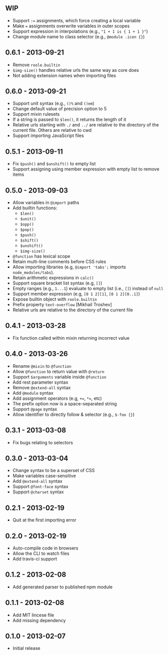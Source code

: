 ## WIP

- Support `:=` assignments, which force creating a local variable
- Make `=` assignments overwrite variables in outer scopes
- Support expression in interpolations (e.g., `"1 + 1 is { 1 + 1 }"`)
- Change module name to class selector (e.g., `@module .icon {}`)

## 0.6.1 - 2013-09-21

- Remove `roole.builtin`
- `$img-size()` handles relative urls the same way as core does
- Not adding extension names when importing files

## 0.6.0 - 2013-09-21

- Support unit syntax (e.g., `()%` and `()em`)
- Change default value of precision option to 5
- Support mixin rulesets
- If a string is passed to `$len()`, it returns the length of it
- Relative urls starting with `./` and `../` are relative to the directory of the current file. Others are relative to cwd
- Support importing JavaScript files

## 0.5.1 - 2013-09-11

- Fix `$push()` and `$unshift()` to empty list
- Support assigning using member expression with empty list to remove items

## 0.5.0 - 2013-09-03

- Allow variables in `@import` paths
- Add builtin functions:
	- `$len()`
	- `$unit()`
	- `$opp()`
	- `$pop()`
	- `$push()`
	- `$shift()`
	- `$unshift()`
	- `$img-size()`
- `@function` has lexical scope
- Retain multi-line comments before CSS rules
- Allow importing libraries (e.g, `@import 'tabs';` imports `node_modules/tabs`).
- Retain arithmetic expressions in `calc()`
- Support square bracket list syntax (e.g, `[]`)
- Empty ranges (e.g., `1...1`) evaluate to empty list (i.e., `[]`) instead of `null`
- Support member expression (e.g, `[0 1 2][1]`, `[0 1 2][0..1]`)
- Expose builtin object with `roole.builtin`
- Prefix property `text-overflow` [Mikhail Troshev]
- Relative urls are relative to the directory of the current file

## 0.4.1 - 2013-03-28

- Fix function called within mixin returning incorrect value

## 0.4.0 - 2013-03-26

- Rename `@mixin` to `@function`
- Allow `@function` to return value with `@return`
- Support `$arguments` variable inside `@function`
- Add rest parameter syntax
- Remove `@extend-all` syntax
- Add `@module` syntax
- Add assignment operators (e.g, `+=`, `*=`, etc)
- The prefix option now is a space-separated string
- Support `@page` syntax
- Allow identifier to directly follow & selector (e.g., `$-foo {}`)

## 0.3.1 - 2013-03-08

- Fix bugs relating to selectors

## 0.3.0 - 2013-03-04

- Change syntax to be a superset of CSS
- Make variables case-sensitive
- Add `@extend-all` syntax
- Support `@font-face` syntax
- Support `@charset` syntax

## 0.2.1 - 2013-02-19

- Quit at the first importing error

## 0.2.0 - 2013-02-19

- Auto-compile code in browsers
- Allow the CLI to watch files
- Add travis-ci support

## 0.1.2 - 2013-02-08

- Add generated parser to published npm module

## 0.1.1 - 2013-02-08

- Add MIT lincese file
- Add missing dependency

## 0.1.0 - 2013-02-07

- Initial release
